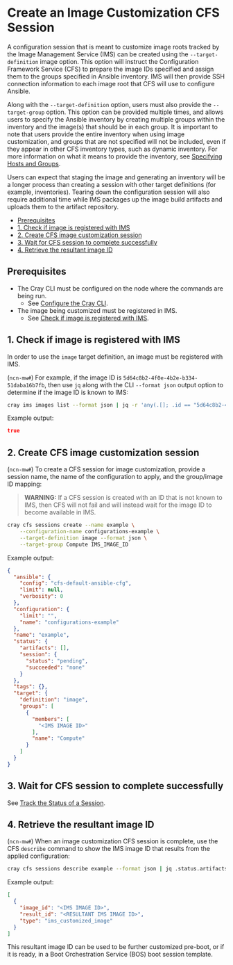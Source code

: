 # Create an Image Customization CFS Session

A configuration session that is meant to customize image roots tracked by the Image Management Service \(IMS\) can be created using the `--target-definition` image option. This option will instruct
the Configuration Framework Service \(CFS\) to prepare the image IDs specified and assign them to the groups specified in Ansible inventory. IMS will then provide SSH connection information to each
image root that CFS will use to configure Ansible.

Along with the `--target-definition` option, users must also provide the `--target-group` option. This option can be provided multiple times, and allows users to specify the Ansible inventory by
creating multiple groups within the inventory and the image(s) that should be in each group. It is important to note that users provide the entire inventory when using image customization, and groups
that are not specified will not be included, even if they appear in other CFS inventory types, such as dynamic inventory. For more information on what it means to provide the inventory, see
[Specifying Hosts and Groups](Specifying_Hosts_and_Groups.md).

Users can expect that staging the image and generating an inventory will be a longer process than creating a session with other target definitions \(for example, inventories\). Tearing down the
configuration session will also require additional time while IMS packages up the image build artifacts and uploads them to the artifact repository.

- [Prerequisites](#prerequisites)
- [1. Check if image is registered with IMS](#1-check-if-image-is-registered-with-ims)
- [2. Create CFS image customization session](#2-create-cfs-image-customization-session)
- [3. Wait for CFS session to complete successfully](#3-wait-for-cfs-session-to-complete-successfully)
- [4. Retrieve the resultant image ID](#4-retrieve-the-resultant-image-id)

## Prerequisites

- The Cray CLI must be configured on the node where the commands are being run.
  - See [Configure the Cray CLI](../configure_cray_cli.md).
- The image being customized must be registered in IMS.
  - See [Check if image is registered with IMS](#1-check-if-image-is-registered-with-ims).

## 1. Check if image is registered with IMS

In order to use the `image` target definition, an image must be registered with IMS.

(`ncn-mw#`) For example, if the image ID is `5d64c8b2-4f0e-4b2e-b334-51daba16b7fb`, then use `jq` along with the CLI `--format json` output option to determine if the image ID is known to IMS:

```bash
cray ims images list --format json | jq -r 'any(.[]; .id == "5d64c8b2-4f0e-4b2e-b334-51daba16b7fb")'
```

Example output:

```json
true
```

## 2. Create CFS image customization session

(`ncn-mw#`) To create a CFS session for image customization, provide a session name, the name of the configuration to apply, and the group/image ID mapping:

> **WARNING:** If a CFS session is created with an ID that is not known to IMS, then CFS will not fail and will instead wait for the image ID to become available in IMS.

```bash
cray cfs sessions create --name example \
    --configuration-name configurations-example \
    --target-definition image --format json \
    --target-group Compute IMS_IMAGE_ID
```

Example output:

```json
{
  "ansible": {
    "config": "cfs-default-ansible-cfg",
    "limit": null,
    "verbosity": 0
  },
  "configuration": {
    "limit": "",
    "name": "configurations-example"
  },
  "name": "example",
  "status": {
    "artifacts": [],
    "session": {
      "status": "pending",
      "succeeded": "none"
    }
  },
  "tags": {},
  "target": {
    "definition": "image",
    "groups": [
      {
        "members": [
          "<IMS IMAGE ID>"
        ],
        "name": "Compute"
      }
    ]
  }
}
```

## 3. Wait for CFS session to complete successfully

See [Track the Status of a Session](Track_the_Status_of_a_Session.md).

## 4. Retrieve the resultant image ID

(`ncn-mw#`) When an image customization CFS session is complete, use the CFS `describe` command to show the IMS image ID that results from the applied configuration:

```bash
cray cfs sessions describe example --format json | jq .status.artifacts
```

Example output:

```json
[
  {
    "image_id": "<IMS IMAGE ID>",
    "result_id": "<RESULTANT IMS IMAGE ID>",
    "type": "ims_customized_image"
  }
]
```

This resultant image ID can be used to be further customized pre-boot, or if it is ready, in a Boot Orchestration Service \(BOS\) boot session template.
